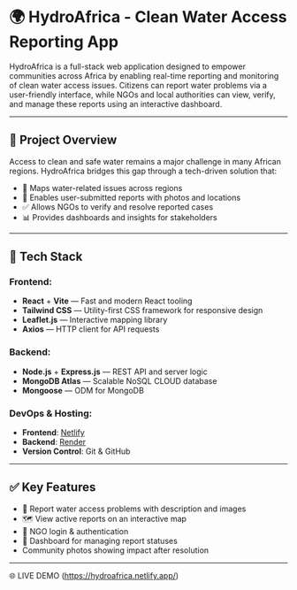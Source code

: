 # 🌍 HydroAfrica - Clean Water Access Reporting App

HydroAfrica is a full-stack web application designed to empower communities across Africa by enabling real-time reporting and monitoring of clean water access issues. Citizens can report water problems via a user-friendly interface, while NGOs and local authorities can view, verify, and manage these reports using an interactive dashboard.

---

## 🚀 Project Overview

Access to clean and safe water remains a major challenge in many African regions. HydroAfrica bridges this gap through a tech-driven solution that:

- 📍 Maps water-related issues across regions
- 📝 Enables user-submitted reports with photos and locations
- ✅ Allows NGOs to verify and resolve reported cases
- 📊 Provides dashboards and insights for stakeholders

---

## 🔧 Tech Stack

### Frontend:

- **React** + **Vite** — Fast and modern React tooling
- **Tailwind CSS** — Utility-first CSS framework for responsive design
- **Leaflet.js** — Interactive mapping library
- **Axios** — HTTP client for API requests

### Backend:

- **Node.js** + **Express.js** — REST API and server logic
- **MongoDB Atlas** — Scalable NoSQL CLOUD database
- **Mongoose** — ODM for MongoDB

### DevOps & Hosting:

- **Frontend**: [Netlify](https://www.netlify.com)
- **Backend**: [Render](https://render.com)
- **Version Control**: Git & GitHub

---

## ✅ Key Features

- 📸 Report water access problems with description and images
- 🗺️ View active reports on an interactive map
- 🔐 NGO login & authentication
- 🧾 Dashboard for managing report statuses
- Community photos showing impact after resolution

---

🌐 LIVE DEMO
(https://hydroafrica.netlify.app/)
